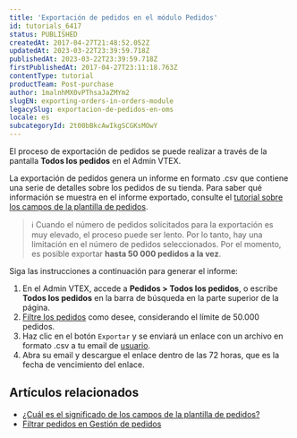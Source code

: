 ```yaml
---
title: 'Exportación de pedidos en el módulo Pedidos'
id: tutorials_6417
status: PUBLISHED
createdAt: 2017-04-27T21:48:52.052Z
updatedAt: 2023-03-22T23:39:59.718Z
publishedAt: 2023-03-22T23:39:59.718Z
firstPublishedAt: 2017-04-27T23:11:18.763Z
contentType: tutorial
productTeam: Post-purchase
author: 1malnhMX0vPThsaJaZMYm2
slugEN: exporting-orders-in-orders-module
legacySlug: exportacion-de-pedidos-en-oms
locale: es
subcategoryId: 2t00bBkcAwIkgSCGKsMOwY
---
```


El proceso de exportación de pedidos se puede realizar a través de la pantalla **Todos los pedidos** en el Admin VTEX.

La exportación de pedidos genera un informe en formato .csv que contiene una serie de detalles sobre los pedidos de su tienda. Para saber qué información se muestra en el informe exportado, consulte el [tutorial sobre los campos de la plantilla de pedidos](/es/tutorial/planilla-de-pedidos--31m1ewsmsEe0WS4So2aGMY).

> ℹ️ Cuando el número de pedidos solicitados para la exportación es muy elevado, el proceso puede ser lento. Por lo tanto, hay una limitación en el número de pedidos seleccionados. Por el momento, es posible exportar **hasta 50 000 pedidos a la vez**.

Siga las instrucciones a continuación para generar el informe:

1. En el Admin VTEX, accede a **Pedidos > Todos los pedidos**, o escribe **Todos los pedidos** en la barra de búsqueda en la parte superior de la página.
2. [Filtre los pedidos](/es/tutorial/como-filtrar-pedidos--tutorials_192) como desee, considerando el límite de 50.000 pedidos.
3. Haz clic en el botón `Exportar` y se enviará un enlace con un archivo en formato .csv a tu email de [usuario](/es/tutorial/gerenciar-usuarios--tutorials_512).
4. Abra su email y descargue el enlace dentro de las 72 horas, que es la fecha de vencimiento del enlace.

## Artículos relacionados

- [¿Cuál es el significado de los campos de la plantilla de pedidos?](/es/tutorial/planilla-de-pedidos--31m1ewsmsEe0WS4So2aGMY)
- [Filtrar pedidos en Gestión de pedidos](/es/tutorial/como-filtrar-pedidos--tutorials_192)
